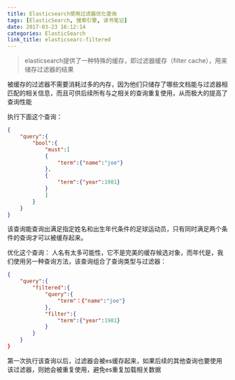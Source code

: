 ```yaml
---
title: Elasticsearch使用过滤器优化查询
tags: [ElasticSearch, 搜索引擎, 读书笔记]
date: 2017-03-23 16:12:14
categories: ElasticSearch
link_title: elasticsearc-filtered
---
```

> elasticsearch提供了一种特殊的缓存，即过滤器缓存（filter cache），用来储存过滤器的结果

<!-- more -->

被缓存的过滤器不需要消耗过多的内存，因为他们只储存了哪些文档能与过滤器相匹配的相关信息，而且可供后续所有与之相关的查询重复使用，从而极大的提高了查询性能

执行下面这个查询：
```json
{
    "query":{
        "bool":{
            "must":[
            {
                "term":{"name":"joe"}    
            },
            {
                "term":{"year":1981}
            }
            ]
        }
    }
}
```
该查询能查询出满足指定姓名和出生年代条件的足球运动员，只有同时满足两个条件的查询才可以被缓存起来。

优化这个查询：
人名有太多可能性，它不是完美的缓存候选对象，而年代是，我们使用另一种查询方法，该查询组合了查询类型与过滤器：

```json
{
    "query":{
        "filtered":{
            "query":{
                "term"：{"name":"joe"}
            },
            "filter":{
                "term":{"year":1981}
            }
        }
    }
}
```
第一次执行该查询以后，过滤器会被es缓存起来，如果后续的其他查询也要使用该过滤器，则她会被重复使用，避免es重复加载相关数据